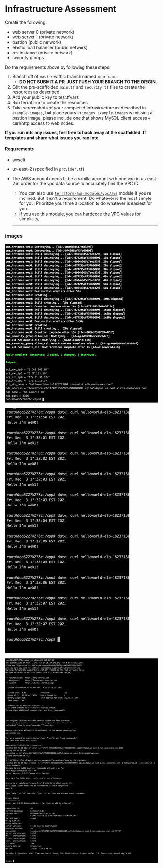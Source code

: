 # Infrastructure Assessment
Create the following:
- web server 0 (private network)
- web server 1 (private network)
- bastion (public network)
- elastic load balancer (public network)
- rds instance (private network)
- security groups

Do the requirements above by following these steps:

1. Branch off of `master` with a branch named `your-name`.
    - **DO NOT SUBMIT A PR, JUST PUSH YOUR BRANCH TO THE ORIGIN**.
1. Edit the pre-scaffolded `main.tf` and `security.tf` files to create the resources as described
1. Add your public key to test.tfvars
1. Run terraform to create the resources
1. Take screenshots of your completed infrastructure as described in `example-images`, but place yours in `images`. `example-images` is missing a bastion image, please include one that shows MySQL client access + curl/http access to web nodes.

**If you run into any issues, feel free to hack away at the scaffolded .tf templates and share what issues you ran into.**

#### Requirements
- awscli
- us-east-2 (specified in `provider.tf`)
- The AWS account needs to be a vanilla account with one vpc in us-east-2 in order for the vpc data source to accurately find the VPC ID.
    - You can also use [`terraform-aws-modules/vpc/aws`](https://registry.terraform.io/modules/terraform-aws-modules/vpc/aws/latest#usage) module if you're inclined. But it isn't a requirement. Do whatever is the most simple for you. Prioritize your time allocation to do whatever is easiest for you.
    - If you use this module, you can hardcode the VPC values for simplicity,

  --------------

### Images
![terraform]

[terraform]: example-images/terraform.png "Terraform Screenshot"

![loadbalancer]

[loadbalancer]: example-images/loadbalancer.png "Loadbalancer Screenshot"

![database]

[database]: example-images/database.png "Database Screenshot"
